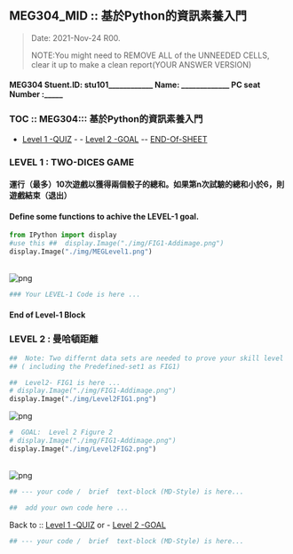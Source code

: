 ## MEG304_MID ::  基於Python的資訊素養入門

> Date: 2021-Nov-24 R00.  
>> 
> NOTE:You might need to REMOVE ALL of the UNNEEDED CELLS, clear it up to make a clean report(YOUR ANSWER VERSION)


####  MEG304 Stuent.ID:   stu101____________ Name: _____________  PC seat Number :_____
>
> 

### TOC :: MEG304::: 基於Python的資訊素養入門
- [Level 1 -QUIZ](#level1) - - [Level 2 -GOAL](#Level2_FIG1) -- [END-Of-SHEET](#ENDOFLEVEL2)


###  LEVEL 1 : TWO-DICES GAME 

####  運行（最多）10次遊戲以獲得兩個骰子的總和。如果第n次試驗的總和小於6，則遊戲結束（退出）  


####  Define some functions to achive the LEVEL-1 goal. 


 <a name="Level1"> </a>


```python
from IPython import display
#use this ##  display.Image("./img/FIG1-Addimage.png")
display.Image("./img/MEGLevel1.png")
```
​    
![png](output_6_0.png)
​    

```python
### Your LEVEL-1 Code is here ...

```

####  End of Level-1 Block 

### LEVEL 2 : 曼哈頓距離 <a name="Level2_FIG1"></a>


```python
##  Note: Two differnt data sets are needed to prove your skill level 
## ( including the Predefined-set1 as FIG1)
```
```python
##  Level2- FIG1 is here ... 
# display.Image("./img/FIG1-Addimage.png")
display.Image("./img/Level2FIG1.png")
```

![png](output_13_0.png)
​    

```python
#  GOAL:  Level 2 Figure 2
# display.Image("./img/FIG1-Addimage.png")
display.Image("./img/Level2FIG2.png")
```
​    
![png](output_15_0.png)
​    

```python
## --- your code /  brief  text-block (MD-Style) is here...
```

```python
##  add your own code here ...

```

<a name="ENDOFLEVEL2"></a>
Back to :: [Level 1 -QUIZ](#level1) or  - [Level 2 -GOAL](#Level2_FIG1)

```python
## --- your code /  brief  text-block (MD-Style) is here...
```
